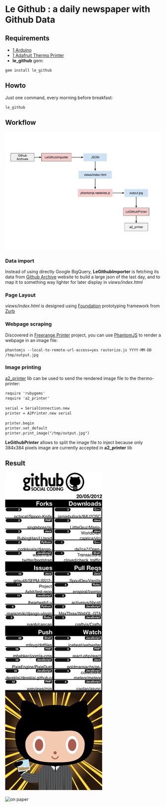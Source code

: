# Le Github : a daily newspaper with Github Data

## Requirements

* [1 Arduino](http://arduino.cc)
* [1 Adafruit Thermo Printer](http://adafruit.com/products/600)
* **le_github** gem: 

```
gem install le_github
```


## Howto

Just one command, every morning before breakfast: 

```
le_github
```

## Workflow

![Workflow diagram](https://github.com/alx/Le-Github/raw/master/views/images/workflow.png)

### Data import

Instead of using directly Google BigQuery, **LeGithubImporter** is fetching its data from [Github Archive](https://github.com/igrigorik/githubarchive.org) website to build a large json of the last day, and to map it to something way lighter for later display in *views/index.html*

### Page Layout

*views/index.html* is designed using [Foundation](http://foundation.zurb.com/) prototyping framework from [Zurb](http://www.zurb.com)

### Webpage scraping

Discovered in [Freerange Printer](https://github.com/freerange/printer/) project, you can use [PhantomJS](http://www.phantomjs.org/) to render a webpage in an image file:

```
phantomjs --local-to-remote-url-access=yes rasterize.js YYYY-MM-DD /tmp/output.jpg
```

### Image printing

[a2_printer](http://github.com/alx/a2_printer) lib can be used to send
the rendered image file to the thermo-printer:

```
require 'rubygems'
require 'a2_printer'

serial = SerialConnection.new
printer = A2Printer.new serial

printer.begin
printer.set_default
printer.print_image("/tmp/output.jpg")
```

**LeGithubPrinter** allows to split the image file to inject because only
384x384 pixels image are currently accepted in **a2_printer** lib

## Result

![Edition du 20/05/2012](https://github.com/alx/Le-Github/raw/master/views/images/example.jpg)

![on paper](http://i.imgur.com/SS3Ta.jpg)
